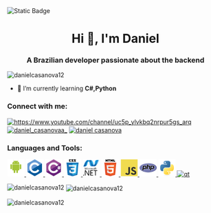 <img alt="Static Badge" src="https://img.shields.io/badge/:badgeContent">
<h1 align="center">Hi 👋, I'm Daniel</h1>
<h3 align="center">A Brazilian developer passionate about the backend</h3>

<p align="left"> <img src="https://komarev.com/ghpvc/?username=danielcasanova12&label=Profile%20views&color=0e75b6&style=flat" alt="danielcasanova12" /> </p>

- 🌱 I’m currently learning **C#,Python**

<h3 align="left">Connect with me:</h3>
<p align="left">
<a href="https://linkedin.com/in/https://www.youtube.com/channel/uc5p_ylvkbq2nrpur5gs_arq" target="blank"><img align="center" src="https://raw.githubusercontent.com/rahuldkjain/github-profile-readme-generator/master/src/images/icons/Social/linked-in-alt.svg" alt="https://www.youtube.com/channel/uc5p_ylvkbq2nrpur5gs_arq" height="30" width="40" /></a>
<a href="https://instagram.com/daniel_casanovaa_" target="blank"><img align="center" src="https://raw.githubusercontent.com/rahuldkjain/github-profile-readme-generator/master/src/images/icons/Social/instagram.svg" alt="daniel_casanovaa_" height="30" width="40" /></a>
<a href="https://www.youtube.com/c/daniel casanova" target="blank"><img align="center" src="https://raw.githubusercontent.com/rahuldkjain/github-profile-readme-generator/master/src/images/icons/Social/youtube.svg" alt="daniel casanova" height="30" width="40" /></a>
</p>

<h3 align="left">Languages and Tools:</h3>
<p align="left"> <a href="https://developer.android.com" target="_blank" rel="noreferrer"> <img src="https://raw.githubusercontent.com/devicons/devicon/master/icons/android/android-original-wordmark.svg" alt="android" width="40" height="40"/> </a> <a href="https://www.cprogramming.com/" target="_blank" rel="noreferrer"> <img src="https://raw.githubusercontent.com/devicons/devicon/master/icons/c/c-original.svg" alt="c" width="40" height="40"/> </a> <a href="https://www.w3schools.com/cs/" target="_blank" rel="noreferrer"> <img src="https://raw.githubusercontent.com/devicons/devicon/master/icons/csharp/csharp-original.svg" alt="csharp" width="40" height="40"/> </a> <a href="https://www.w3schools.com/css/" target="_blank" rel="noreferrer"> <img src="https://raw.githubusercontent.com/devicons/devicon/master/icons/css3/css3-original-wordmark.svg" alt="css3" width="40" height="40"/> </a> <a href="https://dotnet.microsoft.com/" target="_blank" rel="noreferrer"> <img src="https://raw.githubusercontent.com/devicons/devicon/master/icons/dot-net/dot-net-original-wordmark.svg" alt="dotnet" width="40" height="40"/> </a> <a href="https://www.w3.org/html/" target="_blank" rel="noreferrer"> <img src="https://raw.githubusercontent.com/devicons/devicon/master/icons/html5/html5-original-wordmark.svg" alt="html5" width="40" height="40"/> </a> <a href="https://developer.mozilla.org/en-US/docs/Web/JavaScript" target="_blank" rel="noreferrer"> <img src="https://raw.githubusercontent.com/devicons/devicon/master/icons/javascript/javascript-original.svg" alt="javascript" width="40" height="40"/> </a> <a href="https://www.php.net" target="_blank" rel="noreferrer"> <img src="https://raw.githubusercontent.com/devicons/devicon/master/icons/php/php-original.svg" alt="php" width="40" height="40"/> </a> <a href="https://www.python.org" target="_blank" rel="noreferrer"> <img src="https://raw.githubusercontent.com/devicons/devicon/master/icons/python/python-original.svg" alt="python" width="40" height="40"/> </a> <a href="https://www.qt.io/" target="_blank" rel="noreferrer"> <img src="https://upload.wikimedia.org/wikipedia/commons/0/0b/Qt_logo_2016.svg" alt="qt" width="40" height="40"/> </a> </p>

<p><img align="left" src="https://github-readme-stats.vercel.app/api/top-langs?username=danielcasanova12&show_icons=true&theme=dark&locale=en&layout=compact" alt="danielcasanova12" /></p>

<p>&nbsp;<img align="center" src="https://github-readme-stats.vercel.app/api?username=danielcasanova12&show_icons=true&theme=dark&locale=en" alt="danielcasanova12" /></p>

<p><img align="center" src="https://github-readme-streak-stats.herokuapp.com/?user=danielcasanova12&theme=dark" alt="danielcasanova12" /></p>
